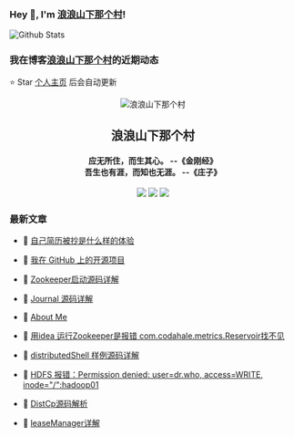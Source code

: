 ### Hey 👋, I'm [浪浪山下那个村](https://www.zeekling.cn)! 

![Github Stats](https://github-readme-stats-zeekling.vercel.app/api?username=zeekling&show_icons=true) 

### 我在博客[浪浪山下那个村](https://www.zeekling.cn)的近期动态
⭐️ Star [个人主页](https://github.com/zeekling) 后会自动更新

<p align="center"><img alt="浪浪山下那个村" src="https://pan.zeekling.cn/zeekling/blog/logo.th.png"></p><h2 align="center"> 浪浪山下那个村 </h2>

<h4 align="center">应无所住，而生其心。 --《金刚经》<br>吾生也有涯，而知也无涯。 --《庄子》</h4>
<p align="center"><a title="浪浪山下那个村" target="_blank" href="https://github.com/zeekling/zeekling"><img src="https://img.shields.io/github/last-commit/zeekling/zeekling.svg?style=flat-square&color=FF9900"></a>
<a title="GitHub repo size in bytes" target="_blank" href="https://github.com/zeekling/zeekling"><img src="https://img.shields.io/github/repo-size/zeekling/zeekling.svg?style=flat-square"></a>
<a title="Hits" target="_blank" href="https://github.com/zeekling/hits"><img src="https://hits.b3log.org/zeekling/zeekling.svg"></a></p>

### 最新文章

* 📝 [自己简历被抄是什么样的体验](https://www.zeekling.cn/articles/2020/03/12/1583945572026.html) 
 
* 📝 [我在 GitHub 上的开源项目](https://www.zeekling.cn/github) 
 
* 📝 [Zookeeper启动源码详解](https://www.zeekling.cn/articles/2025/07/06/1751815086471.html) 
 
* 📝 [Journal 源码详解](https://www.zeekling.cn/articles/2025/10/08/1759896566678.html) 
 
* 📝 [About Me](https://www.zeekling.cn/aboutMe.html) 
 
* 📝 [用idea 运行Zookeeper是报错 com.codahale.metrics.Reservoir找不见](https://www.zeekling.cn/articles/2025/06/28/1751117466687.html) 
 
* 📝 [distributedShell 样例源码详解](https://www.zeekling.cn/articles/2025/06/15/1749977063291.html) 
 
* 📝 [HDFS 报错：Permission denied: user=dr.who, access=WRITE, inode="/":hadoop01](https://www.zeekling.cn/articles/2025/06/08/1749392516689.html) 
 
* 📝 [DistCp源码解析](https://www.zeekling.cn/articles/2025/05/25/1748171143074.html) 
 
* 📝 [leaseManager详解](https://www.zeekling.cn/articles/2025/05/25/1748169425377.html) 
 




